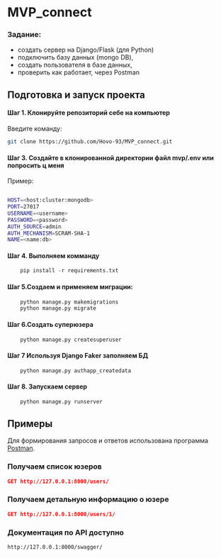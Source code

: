 # MVP_connect
### **Задание:**

- создать сервер на Django/Flask (для Python)
- подключить базу данных (mongo DB),
- создать пользователя в базе данных,
- проверить как работает, через Postman


## Подготовка и запуск проекта

#### Шаг 1. Клонируйте репозиторий себе на компьютер
Введите команду:
```bash
git clone https://github.com/Hovo-93/MVP_connect.git
```

#### Шаг 3. Создайте в клонированной директории файл mvp/.env или попросить ц меня
Пример:
```bash

HOST=<host:cluster:mongodb>
PORT=27017
USERNAME=<username>
PASSWORD=<password>
AUTH_SOURCE=admin
AUTH_MECHANISM=SCRAM-SHA-1
NAME=<name:db>

```
#### Шаг 4. Выполняем комманду
```python
    pip install -r requirements.txt
```

#### Шаг 5.Создаем и применяем миграции:
```python
    python manage.py makemigrations
    python manage.py migrate
```

#### Шаг 6.Создать суперюзера
```python
    python manage.py createsuperuser
```
#### Шаг 7 Используя Django Faker заполняем БД
```python
    python manage.py authapp_createdata
```

#### Шаг 8. Запускаем сервер 
```python
    python manage.py runserver
```


## Примеры
Для формирования запросов и ответов использована программа [Postman](https://www.postman.com/).

### Получаем список юзеров
```json
GET http://127.0.0.1:8000/users/
```

### Получаем детальную информацию о юзере
```json
GET http://127.0.0.1:8000/users/1/
```


### Документация по API доступно
```html
http://127.0.0.1:8000/swagger/
```


